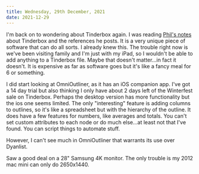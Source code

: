 ```yaml
---
title: Wednesday, 29th December, 2021
date: 2021-12-29
---
```


I'm back on to wondering about Tinderbox again. I was reading [Phil's notes](https://youneedastereo.com/#2021-12-27%20Journal) about Tinderbox and the references he posts. It is a very unique piece of software that can do all sorts. I already knew this. The trouble right now is we've been visiting family and I'm just with my iPad, so I wouldn't be able to add anything to a Tinderbox file. Maybe that doesn't matter...in fact it doesn't. It is expensive as far as software goes but it's like a fancy meal for 6 or something.

I did start looking at OmniOutliner, as it has an iOS companion app. I've got a 14 day trial but also thinking I only have about 2 days left of the Winterfest sale on Tinderbox. Perhaps the desktop version has more functionality but the ios one seems limited. The only "interesting" feature is adding columns to outlines, so it's like a spreadsheet but with the hierarchy of the outline. It does have a few features for numbers, like averages and totals. You can't set custom attributes to each node or do much else...at least not that I've found. You can script things to automate stuff.

However, I can't see much in OmniOutliner that warrants its use over Dyanlist. 

Saw a good deal on a 28" Samsung 4K monitor. The only trouble is my 2012 mac mini can only do 2650x1440. 